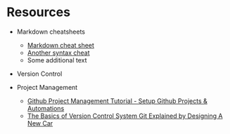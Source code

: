# Resources

- Markdown cheatsheets
  - [Markdown cheat sheet](https://www.markdownguide.org/cheat-sheet/)
  - [Another syntax cheat](https://guides.github.com/pdfs/markdown-cheatsheet-online.pdf)
  - Some additional text
  
- Version Control
  
 
  
- Project Management
  - [Github Project Management Tutorial - Setup Github Projects & Automations](https://www.youtube.com/watch?v=ff5cBkPg-bQ)
  - [The Basics of Version Control System Git Explained by Designing A New Car](https://pixelpioneers.co/blog/2017/git-basics-explained-by-designing-a-new-car)
